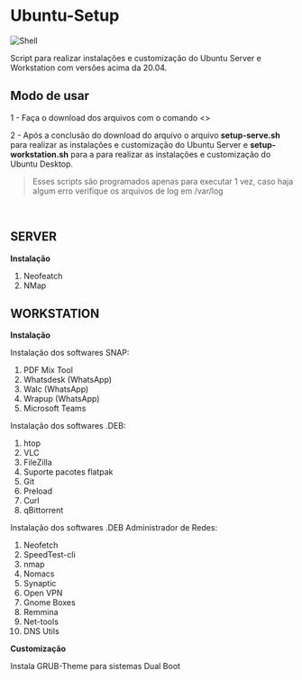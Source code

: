 # Ubuntu-Setup

![Shell](https://img.shields.io/badge/shell_script-%23121011.svg?style=for-the-badge&logo=gnu-bash&logoColor=white)

 Script para realizar instalações e customização do Ubuntu Server e Workstation com versões acima da 20.04.

## Modo de usar

1 - Faça o download dos arquivos com o comando <>

2 - Após a conclusão do download do arquivo o arquivo **setup-serve.sh** para realizar as instalações e customização do Ubuntu Server e **setup-workstation.sh** para a para realizar as instalações e customização do Ubuntu Desktop.

> Esses scripts são programados apenas para executar 1 vez, caso haja algum erro verifique os arquivos de log em /var/log

&nbsp;

## SERVER

**Instalação**

1. Neofeatch
2. NMap

## WORKSTATION

**Instalação**

Instalação dos softwares SNAP:

1. PDF Mix Tool
2. Whatsdesk (WhatsApp)
3. Walc (WhatsApp)
4. Wrapup (WhatsApp)
5. Microsoft Teams

Instalação dos softwares .DEB:

1. htop
2. VLC
3. FileZilla
4. Suporte pacotes flatpak
5. Git
6. Preload
7. Curl
8. qBittorrent

Instalação dos softwares .DEB Administrador de Redes:

1. Neofetch
2. SpeedTest-cli
3. nmap
4. Nomacs
5. Synaptic
6. Open VPN
7. Gnome Boxes
8. Remmina
9. Net-tools
10. DNS Utils

**Customização**

Instala GRUB-Theme para sistemas Dual Boot